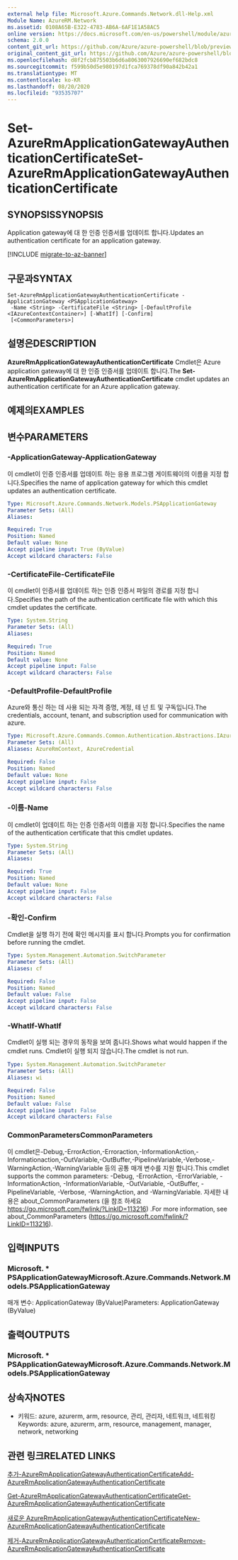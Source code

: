 ```yaml
---
external help file: Microsoft.Azure.Commands.Network.dll-Help.xml
Module Name: AzureRM.Network
ms.assetid: 0108A65B-E322-4783-AB6A-6AF1E1A58AC5
online version: https://docs.microsoft.com/en-us/powershell/module/azurerm.network/set-azurermapplicationgatewayauthenticationcertificate
schema: 2.0.0
content_git_url: https://github.com/Azure/azure-powershell/blob/preview/src/ResourceManager/Network/Commands.Network/help/Set-AzureRmApplicationGatewayAuthenticationCertificate.md
original_content_git_url: https://github.com/Azure/azure-powershell/blob/preview/src/ResourceManager/Network/Commands.Network/help/Set-AzureRmApplicationGatewayAuthenticationCertificate.md
ms.openlocfilehash: d8f2fcb875503b6d6a8063007926690ef682bdc8
ms.sourcegitcommit: f599b50d5e980197d1fca769378df90a842b42a1
ms.translationtype: MT
ms.contentlocale: ko-KR
ms.lasthandoff: 08/20/2020
ms.locfileid: "93535707"
---
```

# <span data-ttu-id="e3a88-101">Set-AzureRmApplicationGatewayAuthenticationCertificate</span><span class="sxs-lookup"><span data-stu-id="e3a88-101">Set-AzureRmApplicationGatewayAuthenticationCertificate</span></span>

## <span data-ttu-id="e3a88-102">SYNOPSIS</span><span class="sxs-lookup"><span data-stu-id="e3a88-102">SYNOPSIS</span></span>
<span data-ttu-id="e3a88-103">Application gateway에 대 한 인증 인증서를 업데이트 합니다.</span><span class="sxs-lookup"><span data-stu-id="e3a88-103">Updates an authentication certificate for an application gateway.</span></span>

[!INCLUDE [migrate-to-az-banner](../../includes/migrate-to-az-banner.md)]

## <span data-ttu-id="e3a88-104">구문과</span><span class="sxs-lookup"><span data-stu-id="e3a88-104">SYNTAX</span></span>

```
Set-AzureRmApplicationGatewayAuthenticationCertificate -ApplicationGateway <PSApplicationGateway>
 -Name <String> -CertificateFile <String> [-DefaultProfile <IAzureContextContainer>] [-WhatIf] [-Confirm]
 [<CommonParameters>]
```

## <span data-ttu-id="e3a88-105">설명은</span><span class="sxs-lookup"><span data-stu-id="e3a88-105">DESCRIPTION</span></span>
<span data-ttu-id="e3a88-106">**AzureRmApplicationGatewayAuthenticationCertificate** Cmdlet은 Azure application gateway에 대 한 인증 인증서를 업데이트 합니다.</span><span class="sxs-lookup"><span data-stu-id="e3a88-106">The **Set-AzureRmApplicationGatewayAuthenticationCertificate** cmdlet updates an authentication certificate for an Azure application gateway.</span></span>

## <span data-ttu-id="e3a88-107">예제의</span><span class="sxs-lookup"><span data-stu-id="e3a88-107">EXAMPLES</span></span>

## <span data-ttu-id="e3a88-108">변수</span><span class="sxs-lookup"><span data-stu-id="e3a88-108">PARAMETERS</span></span>

### <span data-ttu-id="e3a88-109">-ApplicationGateway</span><span class="sxs-lookup"><span data-stu-id="e3a88-109">-ApplicationGateway</span></span>
<span data-ttu-id="e3a88-110">이 cmdlet이 인증 인증서를 업데이트 하는 응용 프로그램 게이트웨이의 이름을 지정 합니다.</span><span class="sxs-lookup"><span data-stu-id="e3a88-110">Specifies the name of application gateway for which this cmdlet updates an authentication certificate.</span></span>

```yaml
Type: Microsoft.Azure.Commands.Network.Models.PSApplicationGateway
Parameter Sets: (All)
Aliases:

Required: True
Position: Named
Default value: None
Accept pipeline input: True (ByValue)
Accept wildcard characters: False
```

### <span data-ttu-id="e3a88-111">-CertificateFile</span><span class="sxs-lookup"><span data-stu-id="e3a88-111">-CertificateFile</span></span>
<span data-ttu-id="e3a88-112">이 cmdlet이 인증서를 업데이트 하는 인증 인증서 파일의 경로를 지정 합니다.</span><span class="sxs-lookup"><span data-stu-id="e3a88-112">Specifies the path of the authentication certificate file with which this cmdlet updates the certificate.</span></span>

```yaml
Type: System.String
Parameter Sets: (All)
Aliases:

Required: True
Position: Named
Default value: None
Accept pipeline input: False
Accept wildcard characters: False
```

### <span data-ttu-id="e3a88-113">-DefaultProfile</span><span class="sxs-lookup"><span data-stu-id="e3a88-113">-DefaultProfile</span></span>
<span data-ttu-id="e3a88-114">Azure와 통신 하는 데 사용 되는 자격 증명, 계정, 테 넌 트 및 구독입니다.</span><span class="sxs-lookup"><span data-stu-id="e3a88-114">The credentials, account, tenant, and subscription used for communication with azure.</span></span>

```yaml
Type: Microsoft.Azure.Commands.Common.Authentication.Abstractions.IAzureContextContainer
Parameter Sets: (All)
Aliases: AzureRmContext, AzureCredential

Required: False
Position: Named
Default value: None
Accept pipeline input: False
Accept wildcard characters: False
```

### <span data-ttu-id="e3a88-115">-이름</span><span class="sxs-lookup"><span data-stu-id="e3a88-115">-Name</span></span>
<span data-ttu-id="e3a88-116">이 cmdlet이 업데이트 하는 인증 인증서의 이름을 지정 합니다.</span><span class="sxs-lookup"><span data-stu-id="e3a88-116">Specifies the name of the authentication certificate that this cmdlet updates.</span></span>

```yaml
Type: System.String
Parameter Sets: (All)
Aliases:

Required: True
Position: Named
Default value: None
Accept pipeline input: False
Accept wildcard characters: False
```

### <span data-ttu-id="e3a88-117">-확인</span><span class="sxs-lookup"><span data-stu-id="e3a88-117">-Confirm</span></span>
<span data-ttu-id="e3a88-118">Cmdlet을 실행 하기 전에 확인 메시지를 표시 합니다.</span><span class="sxs-lookup"><span data-stu-id="e3a88-118">Prompts you for confirmation before running the cmdlet.</span></span>

```yaml
Type: System.Management.Automation.SwitchParameter
Parameter Sets: (All)
Aliases: cf

Required: False
Position: Named
Default value: False
Accept pipeline input: False
Accept wildcard characters: False
```

### <span data-ttu-id="e3a88-119">-WhatIf</span><span class="sxs-lookup"><span data-stu-id="e3a88-119">-WhatIf</span></span>
<span data-ttu-id="e3a88-120">Cmdlet이 실행 되는 경우의 동작을 보여 줍니다.</span><span class="sxs-lookup"><span data-stu-id="e3a88-120">Shows what would happen if the cmdlet runs.</span></span>
<span data-ttu-id="e3a88-121">Cmdlet이 실행 되지 않습니다.</span><span class="sxs-lookup"><span data-stu-id="e3a88-121">The cmdlet is not run.</span></span>

```yaml
Type: System.Management.Automation.SwitchParameter
Parameter Sets: (All)
Aliases: wi

Required: False
Position: Named
Default value: False
Accept pipeline input: False
Accept wildcard characters: False
```

### <span data-ttu-id="e3a88-122">CommonParameters</span><span class="sxs-lookup"><span data-stu-id="e3a88-122">CommonParameters</span></span>
<span data-ttu-id="e3a88-123">이 cmdlet은-Debug,-ErrorAction,-Erroraction,-InformationAction,-Informationaction,-OutVariable,-OutBuffer,-PipelineVariable,-Verbose,-WarningAction,-WarningVariable 등의 공통 매개 변수를 지원 합니다.</span><span class="sxs-lookup"><span data-stu-id="e3a88-123">This cmdlet supports the common parameters: -Debug, -ErrorAction, -ErrorVariable, -InformationAction, -InformationVariable, -OutVariable, -OutBuffer, -PipelineVariable, -Verbose, -WarningAction, and -WarningVariable.</span></span> <span data-ttu-id="e3a88-124">자세한 내용은 about_CommonParameters (을 참조 하세요 https://go.microsoft.com/fwlink/?LinkID=113216) .</span><span class="sxs-lookup"><span data-stu-id="e3a88-124">For more information, see about_CommonParameters (https://go.microsoft.com/fwlink/?LinkID=113216).</span></span>

## <span data-ttu-id="e3a88-125">입력</span><span class="sxs-lookup"><span data-stu-id="e3a88-125">INPUTS</span></span>

### <span data-ttu-id="e3a88-126">Microsoft. \* PSApplicationGateway</span><span class="sxs-lookup"><span data-stu-id="e3a88-126">Microsoft.Azure.Commands.Network.Models.PSApplicationGateway</span></span>
<span data-ttu-id="e3a88-127">매개 변수: ApplicationGateway (ByValue)</span><span class="sxs-lookup"><span data-stu-id="e3a88-127">Parameters: ApplicationGateway (ByValue)</span></span>

## <span data-ttu-id="e3a88-128">출력</span><span class="sxs-lookup"><span data-stu-id="e3a88-128">OUTPUTS</span></span>

### <span data-ttu-id="e3a88-129">Microsoft. \* PSApplicationGateway</span><span class="sxs-lookup"><span data-stu-id="e3a88-129">Microsoft.Azure.Commands.Network.Models.PSApplicationGateway</span></span>

## <span data-ttu-id="e3a88-130">상속자</span><span class="sxs-lookup"><span data-stu-id="e3a88-130">NOTES</span></span>
* <span data-ttu-id="e3a88-131">키워드: azure, azurerm, arm, resource, 관리, 관리자, 네트워크, 네트워킹</span><span class="sxs-lookup"><span data-stu-id="e3a88-131">Keywords: azure, azurerm, arm, resource, management, manager, network, networking</span></span>

## <span data-ttu-id="e3a88-132">관련 링크</span><span class="sxs-lookup"><span data-stu-id="e3a88-132">RELATED LINKS</span></span>

[<span data-ttu-id="e3a88-133">추가-AzureRmApplicationGatewayAuthenticationCertificate</span><span class="sxs-lookup"><span data-stu-id="e3a88-133">Add-AzureRmApplicationGatewayAuthenticationCertificate</span></span>](./Add-AzureRmApplicationGatewayAuthenticationCertificate.md)

[<span data-ttu-id="e3a88-134">Get-AzureRmApplicationGatewayAuthenticationCertificate</span><span class="sxs-lookup"><span data-stu-id="e3a88-134">Get-AzureRmApplicationGatewayAuthenticationCertificate</span></span>](./Get-AzureRmApplicationGatewayAuthenticationCertificate.md)

[<span data-ttu-id="e3a88-135">새로운 AzureRmApplicationGatewayAuthenticationCertificate</span><span class="sxs-lookup"><span data-stu-id="e3a88-135">New-AzureRmApplicationGatewayAuthenticationCertificate</span></span>](./New-AzureRmApplicationGatewayAuthenticationCertificate.md)

[<span data-ttu-id="e3a88-136">제거-AzureRmApplicationGatewayAuthenticationCertificate</span><span class="sxs-lookup"><span data-stu-id="e3a88-136">Remove-AzureRmApplicationGatewayAuthenticationCertificate</span></span>](./Remove-AzureRmApplicationGatewayAuthenticationCertificate.md)


